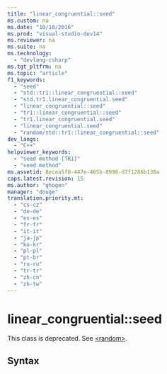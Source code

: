 ```yaml
---
title: "linear_congruential::seed"
ms.custom: na
ms.date: "10/10/2016"
ms.prod: "visual-studio-dev14"
ms.reviewer: na
ms.suite: na
ms.technology: 
  - "devlang-csharp"
ms.tgt_pltfrm: na
ms.topic: "article"
f1_keywords: 
  - "seed"
  - "std::tr1::linear_congruential::seed"
  - "std.tr1.linear_congruential.seed"
  - "linear_congruential::seed"
  - "tr1::linear_congruential::seed"
  - "tr1.linear_congruential.seed"
  - "linear_congruential.seed"
  - "random/std::tr1::linear_congruential::seed"
dev_langs: 
  - "C++"
helpviewer_keywords: 
  - "seed method [TR1]"
  - "seed method"
ms.assetid: 8ecea5f0-447e-465b-8996-d7f1286b138a
caps.latest.revision: 15
ms.author: "ghogen"
manager: "douge"
translation.priority.mt: 
  - "cs-cz"
  - "de-de"
  - "es-es"
  - "fr-fr"
  - "it-it"
  - "ja-jp"
  - "ko-kr"
  - "pl-pl"
  - "pt-br"
  - "ru-ru"
  - "tr-tr"
  - "zh-cn"
  - "zh-tw"
---
```

# linear_congruential::seed
This class is deprecated. See [\<random>](../Topic/%3Crandom%3E.md).  
  
## Syntax